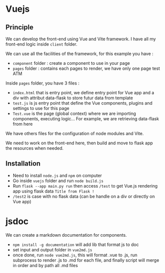 # Vuejs

## Principle

We can develop the front-end using Vue and Vite framework.
I have all my front-end logic inside `client` folder.

We can use all the facilities of the framework, for this example you have :

- `component` folder : create a component to use in your page
- `pages` folder : contains each pages to render, we have only one page test ATM

Inside `pages` folder, you have 3 files :

- `index.html` that is entry point, we define entry point for Vue app and a div with attribut data-flask to store futur data from template
- `test.js` is js entry point that define the Vue components, plugins and settings to use for this page
- `Test.vue` is the page (global context) where we are importing components, executing logic... For example, we are retrieving data-flask from here

We have others files for the configuration of node modules and Vite.

We need to work on the front-end here, then build and move to flask app the resources when needed.

## Installation

- Need to install `node.js` and `npm` on computer
- Go inside `vuejs` folder and run `node build.js`
- Run `flask --app main.py run` then access `/test` to get Vue.js rendering app using flask data `Title from Flask !`
- `/test2` is case with no flask data (can be handle on a div or directly on Vue app)

# jsdoc

We can create a markdown documentation for components.

- `npm install -g documentation` will add lib that format js to doc
- set input and output folder in `vue2md.js`
- once done, run `node vue2md.js`, this will format .vue to .js, run subprocess to render .js to .md for each file, and finally script will merge in order and by path all .md files
